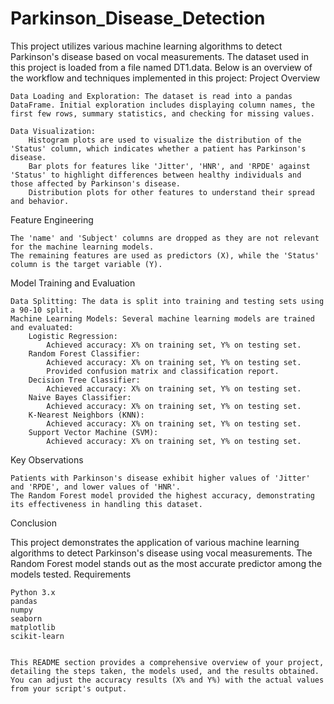# Parkinson_Disease_Detection
This project utilizes various machine learning algorithms to detect Parkinson's disease based on vocal measurements. The dataset used in this project is loaded from a file named DT1.data. Below is an overview of the workflow and techniques implemented in this project:
Project Overview

    Data Loading and Exploration: The dataset is read into a pandas DataFrame. Initial exploration includes displaying column names, the first few rows, summary statistics, and checking for missing values.

    Data Visualization:
        Histogram plots are used to visualize the distribution of the 'Status' column, which indicates whether a patient has Parkinson's disease.
        Bar plots for features like 'Jitter', 'HNR', and 'RPDE' against 'Status' to highlight differences between healthy individuals and those affected by Parkinson's disease.
        Distribution plots for other features to understand their spread and behavior.

Feature Engineering

    The 'name' and 'Subject' columns are dropped as they are not relevant for the machine learning models.
    The remaining features are used as predictors (X), while the 'Status' column is the target variable (Y).

Model Training and Evaluation

    Data Splitting: The data is split into training and testing sets using a 90-10 split.
    Machine Learning Models: Several machine learning models are trained and evaluated:
        Logistic Regression:
            Achieved accuracy: X% on training set, Y% on testing set.
        Random Forest Classifier:
            Achieved accuracy: X% on training set, Y% on testing set.
            Provided confusion matrix and classification report.
        Decision Tree Classifier:
            Achieved accuracy: X% on training set, Y% on testing set.
        Naive Bayes Classifier:
            Achieved accuracy: X% on training set, Y% on testing set.
        K-Nearest Neighbors (KNN):
            Achieved accuracy: X% on training set, Y% on testing set.
        Support Vector Machine (SVM):
            Achieved accuracy: X% on training set, Y% on testing set.

Key Observations

    Patients with Parkinson's disease exhibit higher values of 'Jitter' and 'RPDE', and lower values of 'HNR'.
    The Random Forest model provided the highest accuracy, demonstrating its effectiveness in handling this dataset.

Conclusion

This project demonstrates the application of various machine learning algorithms to detect Parkinson's disease using vocal measurements. The Random Forest model stands out as the most accurate predictor among the models tested.
Requirements

    Python 3.x
    pandas
    numpy
    seaborn
    matplotlib
    scikit-learn


    This README section provides a comprehensive overview of your project, detailing the steps taken, the models used, and the results obtained. You can adjust the accuracy results (X% and Y%) with the actual values
    from your script's output.

